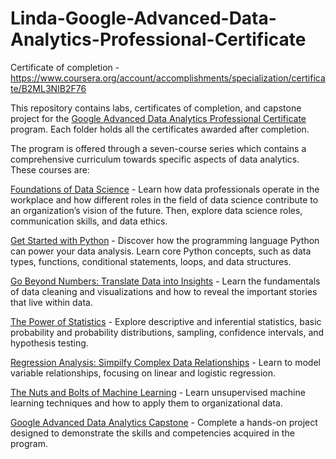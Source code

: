 # Linda-Google-Advanced-Data-Analytics-Professional-Certificate

Certificate of completion - https://www.coursera.org/account/accomplishments/specialization/certificate/B2ML3NIB2F76

This repository contains labs, certificates of completion, and capstone project for the [Google Advanced Data Analytics Professional Certificate](https://www.coursera.org/professional-certificates/google-advanced-data-analytics) program. Each folder holds all the certificates awarded after completion.

The program is offered through a seven-course series which contains a comprehensive curriculum towards specific aspects of data analytics. These courses are:

[Foundations of Data Science](https://www.coursera.org/learn/foundations-of-data-science?specialization=google-advanced-data-analytics) - Learn how data professionals operate in the workplace and how different roles in the field of data science contribute to an organization’s vision of the future. Then, explore data science roles, communication skills, and data ethics.

[Get Started with Python](https://www.coursera.org/learn/get-started-with-python?specialization=google-advanced-data-analytics) - Discover how the programming language Python can power your data analysis. Learn core Python concepts, such as data types, functions, conditional statements, loops, and data structures.

[Go Beyond Numbers: Translate Data into Insights](https://www.coursera.org/learn/go-beyond-the-numbers-translate-data-into-insight?specialization=google-advanced-data-analytics) - Learn the fundamentals of data cleaning and visualizations and how to reveal the important stories that live within data.

[The Power of Statistics](https://www.coursera.org/learn/the-power-of-statistics?specialization=google-advanced-data-analytics) - Explore descriptive and inferential statistics, basic probability and probability distributions, sampling, confidence intervals, and hypothesis testing.

[Regression Analysis: Simpilfy Complex Data Relationships](https://www.coursera.org/learn/regression-analysis-simplify-complex-data-relationships?specialization=google-advanced-data-analytics) - Learn to model variable relationships, focusing on linear and logistic regression.

[The Nuts and Bolts of Machine Learning](https://www.coursera.org/learn/the-nuts-and-bolts-of-machine-learning?specialization=google-advanced-data-analytics) - Learn unsupervised machine learning techniques and how to apply them to organizational data.

[Google Advanced Data Analytics Capstone](https://www.coursera.org/learn/google-advanced-data-analytics-capstone?specialization=google-advanced-data-analytics) - Complete a hands-on project designed to demonstrate the skills and competencies acquired in the program.
